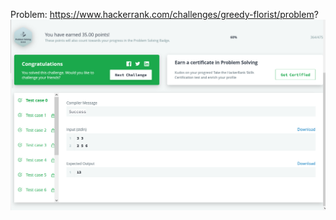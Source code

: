 Problem: https://www.hackerrank.com/challenges/greedy-florist/problem?
![Results](./results.png?raw=true "Results")